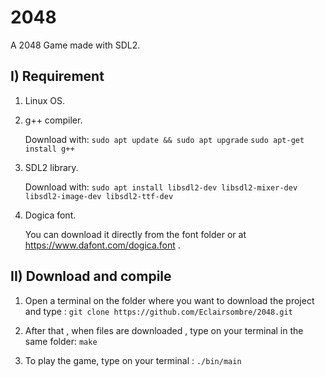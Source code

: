 # 2048

A 2048 Game made with SDL2.

## I) Requirement
1. Linux OS.
2.  g++ compiler. 

    Download with: 
    ```sudo apt update && sudo apt upgrade``` 
    ```sudo apt-get install g++ ```

3. SDL2 library.

    Download with: 
    ```sudo apt install libsdl2-dev libsdl2-mixer-dev libsdl2-image-dev libsdl2-ttf-dev```
    
4. Dogica font.

    You can download it directly from the font folder or at https://www.dafont.com/dogica.font .
    





## II) Download and compile  
1. Open a terminal on the folder where you want to download the project and type : 
   ```git clone https://github.com/Eclairsombre/2048.git```
2. After that , when files are downloaded , type on your terminal  in the same folder: 
   ```make```   
     
3. To play the game, type on your terminal : ```./bin/main```  
  


